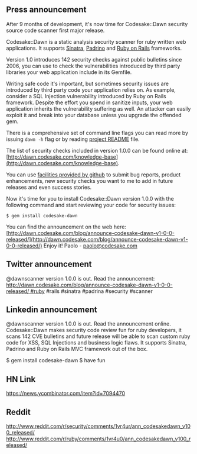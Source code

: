 ## Press announcement

After 9 months of development, it's now time for Codesake::Dawn security source
code scanner first major release.

Codesake::Dawn is a static analysis security scanner for ruby written web applications.
It supports [Sinatra](http://www.sinatrarb.com),
[Padrino](http://www.padrinorb.com) and [Ruby on Rails](http://rubyonrails.org)
frameworks. 

Version 1.0 introduces 142 security checks against public bulletins since 2006,
you can use to check the vulnerabilities introduced by third party libraries
your web application include in its Gemfile.

Writing safe code it's important, but sometimes security issues are introduced
by third party code your application relies on. As example, consider a SQL
Injection vulnerability introduced by Ruby on Rails framework. Despite the
effort you spend in sanitize inputs, your web application inherits the
vulnerability suffering as well. An attacker can easily exploit it and break
into your database unless you upgrade the offended gem.

There is a comprehensive set of command line flags you can read more by issuing
```dawn -h``` flag or by reading [project README](https://github.com/codesake/codesake-dawn/raw/master/README.md) file.

The list of security checks included in version 1.0.0 can be found online at:
[http://dawn.codesake.com/knowledge-base](http://dawn.codesake.com/knowledge-base).

You can use [facilities provided by
github](https://github.com/codesake/codesake-dawn/issues) to submit bug
reports, product enhancements, new security checks you want to me to add in
future releases and even success stories.

Now it's time for you to install Codesake::Dawn version 1.0.0 with the
following command and start reviewing your code for security issues:

``` 
$ gem install codesake-dawn
```

You can find the announcement on the web here: [http://dawn.codesake.com/blog/announce-codesake-dawn-v1-0-0-released/](http://dawn.codesake.com/blog/announce-codesake-dawn-v1-0-0-released/)
Enjoy it!
Paolo - paolo@codesake.com

## Twitter announcement
@dawnscanner version 1.0.0 is out. Read the announcement: http://dawn.codesake.com/blog/announce-codesake-dawn-v1-0-0-released/ #ruby #rails #sinatra #padrina #security #scanner

## Linkedin announcement 
@dawnscanner version 1.0.0 is out. Read the announcement online. Codesake::Dawn makes security code review fun for ruby developers, it scans 142 CVE bulletins and future release will be able to scan custom ruby code for XSS, SQL Injections and business logic flaws. It supports Sinatra, Padrino and Ruby on Rails MVC framework out of the box. 

$ gem install codesake-dawn 
$ have fun

## HN Link
https://news.ycombinator.com/item?id=7094470
## Reddit
http://www.reddit.com/r/security/comments/1vr4ur/ann_codesakedawn_v100_released/
http://www.reddit.com/r/ruby/comments/1vr4u0/ann_codesakedawn_v100_released/

